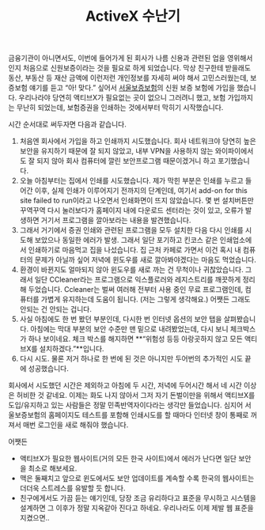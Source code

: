 ﻿---
title: ActiveX 수난기
categories:
  - ideas
tags:
  - activex
  - 서울보증보험
pubDate: 2015-07-04
description: 기본 설명을 입력하세요
---

금융기관이 아니면서도, 이번에 들어가게 된 회사가 나름 신용과 관련된 업을 영위해서인지 처음으로 신원보증이라는 것을 필요로 하게 되었습니다. 막상 친구한테 받을래도 동산, 부동산 등 재산 금액에 이런저런 개인정보를 자세히 써야 해서 고민스러웠는데, 보증보험 얘기를 듣고 “아! 맞다.” 싶어서 [서울보증보험](http://sgic.co.kr)의 신원 보증 보험에 가입을 했습니다. 우리나라야 당연히 액티브X가 필요없는 곳이 없으니 그러려니 했고, 보험 가입까지는 무난히 되었는데, 보험증권을 인쇄하는 것에서부터 막히기 시작했습니다.

시간 순서대로 써두자면 다음과 같습니다.

1. 처음엔 회사에서 가입을 하고 인쇄까지 시도했습니다. 회사 네트워크야 당연히 높은 보안을 유지하기 때문에 잘 되지 않았고, 내부 VPN을 사용하지 않는 와이파이에서도 잘 되지 않아 회사 컴퓨터에 깔린 보안프로그램 때문이겠거니 하고 포기했습니다.
2. 오늘 아침부터는 집에서 인쇄를 시도했습니다. 제가 막힌 부분은 인쇄를 누르고 들어간 이후, 실제 인쇄가 이루어지기 전까지의 단계인데, 여기서 add-on for this site failed to run이라고 나오면서 인쇄화면이 뜨지 않았습니다. 몇 번 설치버튼만 꾸역꾸역 다시 눌러보다가 홈페이지 내에 다운로드 센터라는 것이 있고, 오류가 발생하면 거기서 프로그램을 깔아보라는 내용을 발견했습니다.
3. 그래서 거기에서 증권 인쇄와 관련된 프로그램을 모두 설치한 다음 다시 인쇄를 시도해 보았으나 동일한 에러가 발생. 그래서 일단 포기하고 킨코스 같은 인쇄업소에서 인쇄하기로 마음먹고 집을 나섰습니다. 집 근처 카페로 가면서 이건 혹시 내 컴퓨터의 문제가 아닐까 싶어 저녁에 윈도우를 새로 깔아봐야겠다는 마음도 먹었습니다.
4. 환경이 바뀐지도 얼마되지 않아 윈도우를 새로 까는 건 무척이나 귀찮았습니다. 그래서 일단 CCleaner라는 프로그램으로 익스플로러와 레지스트리를 깨끗하게 정리해 두었습니다. Ccleaner는 벌써 여러해 전부터 사용 중인 무료 프로그램인데, 컴퓨터를 가볍게 유지하는데 도움이 됩니다. (저는 그렇게 생각해요.) 어쨋든 그래도 안되는 건 안되는 겁니다.
5. 사실 아침에도 한 번 봤던 부분인데, 다시한 번 인터넷 옵션의 보안 탭을 살펴봤습니다. 아침에는 막대 부분의 보안 수준만 맨 밑으로 내려봤었는데, 다시 보니 체크박스가 하나 보이네요. 체크 박스를 해지하면 **“위험성 등등 아랑곳하지 않고 모든 액티브X를 설치하겠다.”**입니다.
6. 다시 시도. 물론 저거 하나로 한 번에 된 것은 아니지만 두어번의 추가적인 시도 끝에 성공했습니다.

회사에서 시도했던 시간은 제외하고 아침에 두 시간, 저녁에 두어시간 해서 네 시간 이상은 허비한 것 같네요. 이제는 화도 나지 않아서 그저 자기 돈벌이만을 위해서 액티브X를 도입/유지하고 있는 사람들은 정말 민족반역자이다라는 생각만 들었습니다. 심지어 서울보증보험의 홈페이지도 테스트를 포함해 인쇄시도를 할 때마다 인터넷 창이 통째로 꺼져서 매번 로그인을 새로 해줘야 했습니다.

어쨋든

- 액티브X가 필요한 웹사이트(거의 모든 한국 사이트)에서 에러가 난다면 일단 보안을 최소로 해보세요.
- 맥은 둘째치고 앞으로 윈도에서도 보안 업데이트를 계속할 수록 한국의 웹사이트는 더더욱 스트레스를 유발할 듯 합니다.
- 친구에게서도 가끔 듣는 얘기인데, 당장 조금 유리하다고 표준을 무시하고 시스템을 설계하면 그 이후가 정말 지옥같아 진다고 하네요. 우리나라도 이제 제발 웹 표준을 지켰으면..


